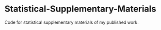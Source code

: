 # Statistical-Supplementary-Materials
Code for statistical supplementary materials of my published work.
